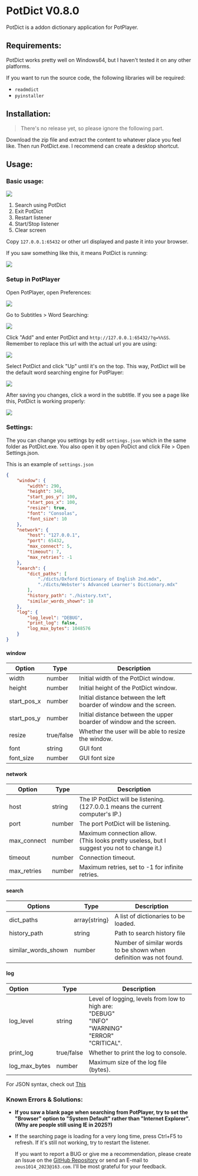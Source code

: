 # PotDict V0.8.0

PotDict is a addon dictionary application for PotPlayer.

## Requirements:

PotDict works pretty well on Windows64, but I haven't tested it on any other platforms.

If you want to run the source code, the following libraries will be required:

- `readmdict`
- `pyinstaller`

## Installation:

> There's no release yet, so please ignore the following part.

Download the zip file and extract the content to whatever place you feel like. Then run PotDict.exe. I recommend can create a desktop shortcut.

## Usage:

### Basic usage:

<img src="./readme_files/img1.png"/>

1. Search using PotDict
2. Exit PotDict
3. Restart listener
4. Start/Stop listener
5. Clear screen

Copy `127.0.0.1:65432` or other url displayed and paste it into your browser.

If you saw something like this, it means PotDict is running:

<img src="./readme_files/img2.png"/>

### Setup in PotPlayer

Open PotPlayer, open Preferences:

<img src="./readme_files/img3.png"/>

Go to Subtitles > Word Searching:

<img src="./readme_files/img4.png"/>

Click "Add" and enter PotDict and `http://127.0.0.1:65432/?q=%%SS`. Remember to replace this url with the actual url you are using:

<img src="./readme_files/img5.png"/>

Select PotDict and click "Up" until it's on the top. This way, PotDict will be the default word searching engine for PotPlayer:

<img src="./readme_files/img6.png"/>

After saving you changes, click a word in the subtitle. If you see a page like this, PotDict is working properly:

<img src="./readme_files/img7.png"/>

### Settings:

The you can change you settings by edit `settings.json` which in the same folder as PotDict.exe. You also open it by open PoDict and click File > Open Settings.json.

This is an example of `settings.json`

```json
{
    "window": {
        "width": 290,
        "height": 340,
        "start_pos_y": 100,
        "start_pos_x": 100,
        "resize": true,
        "font": "Consolas",
        "font_size": 10
    },
    "network": {
        "host": "127.0.0.1",
        "port": 65432,
        "max_connect": 5,
        "timeout": 7,
        "max_retries": -1
    },
    "search": {
        "dict_paths": [
            "./dicts/Oxford Dictionary of English 2nd.mdx",
            "./dicts/Webster's Advanced Learner's Dictionary.mdx"
        ],
        "history_path": "./history.txt",
        "similar_words_shown": 10
    },
    "log": {
        "log_level": "DEBUG",
        "print_log": false,
        "log_max_bytes": 1048576
    }
}
```

#### window

| Option      | Type       | Description                                                          |
| ----------- | ---------- | -------------------------------------------------------------------- |
| width       | number     | Initial width of the PotDict window.                                 |
| height      | number     | Initial height of the PotDict window.                                |
| start_pos_x | number     | Initial distance between the left boarder of window and the screen.  |
| start_pos_y | number     | Initial distance between the upper boarder of window and the screen. |
| resize      | true/false | Whether the user will be able to resize the window.                  |
| font        | string     | GUI font                                                             |
| font_size   | number     | GUI font size                                                        |

#### network

| Option      | Type   | Description                                                                                     |
| ----------- | ------ | ----------------------------------------------------------------------------------------------- |
| host        | string | The IP PotDict will be listening.<br />(127.0.0.1 means the current computer's IP.)             |
| port        | number | The port PotDict will be listening.                                                             |
| max_connect | number | Maximum connection allow.<br />(This looks pretty useless, but I suggest you not to change it.) |
| timeout     | number | Connection timeout.                                                                             |
| max_retries | number | Maximum retries, set to -1 for infinite retries.                                                |

#### search

| Options             | Type          | Description                                                        |
| ------------------- | ------------- | ------------------------------------------------------------------ |
| dict_paths          | array{string} | A list of dictionaries to be loaded.                               |
| history_path        | string        | Path to search history file                                        |
| similar_words_shown | number        | Number of similar words to be shown when definition was not found. |

#### log

| Option        | Type       | Description                                                                                                               |
| :------------ | ---------- | ------------------------------------------------------------------------------------------------------------------------- |
| log_level     | string     | Level of logging, levels from low to high are:<br /> "DEBUG"<br /> "INFO" <br />"WARNING" <br />"ERROR"<br /> "CRITICAL". |
| print_log     | true/false | Whether to print the log to console.                                                                                      |
| log_max_bytes | number     | Maximum size of the log file (bytes).                                                                                     |

For JSON syntax, check out [This](https://www.json.org/)

### Known Errors & Solutions:

- **If you saw a blank page when searching from PotPlayer, try to set the "Browser" option to "System Default" rather than "Internet Explorer". (Why are people still using IE in 2025?)**
- If the searching page is loading for a very long time, press Ctrl+F5 to refresh. If it's still not working, try to restart the listener.

  If you want to report a BUG or give me a recommendation, please create an Issue on the [GitHub Repository](https://github.com/askformeal/PotDict) or send an E-mail to `zeus1014_2023@163.com`. I'll be most grateful for your feedback.

